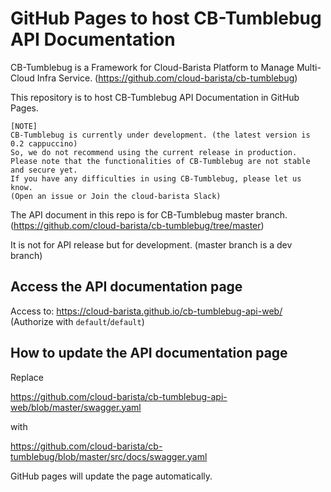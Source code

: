 # GitHub Pages to host CB-Tumblebug API Documentation

CB-Tumblebug is a Framework for Cloud-Barista Platform to Manage Multi-Cloud Infra Service.
(https://github.com/cloud-barista/cb-tumblebug)

This repository is to host CB-Tumblebug API Documentation in GitHub Pages.

```
[NOTE]
CB-Tumblebug is currently under development. (the latest version is 0.2 cappuccino)
So, we do not recommend using the current release in production.
Please note that the functionalities of CB-Tumblebug are not stable and secure yet.
If you have any difficulties in using CB-Tumblebug, please let us know.
(Open an issue or Join the cloud-barista Slack)
```

The API document in this repo is for CB-Tumblebug master branch. 
(https://github.com/cloud-barista/cb-tumblebug/tree/master)

It is not for API release but for development.
(master branch is a dev branch)

## Access the API documentation page

Access to: https://cloud-barista.github.io/cb-tumblebug-api-web/
(Authorize with `default`/`default`)

## How to update the API documentation page

Replace 

https://github.com/cloud-barista/cb-tumblebug-api-web/blob/master/swagger.yaml 

with 

https://github.com/cloud-barista/cb-tumblebug/blob/master/src/docs/swagger.yaml

GitHub pages will update the page automatically.

